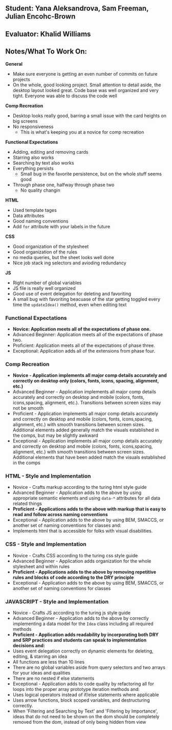 ## Student: Yana Aleksandrova, Sam Freeman, Julian Encohc-Brown
## Evaluator: Khalid Williams 
## Notes/What To Work On:

__General__
* Make sure everyone is getting an even number of commits on future projects 
* On the whole, good looking project. Small attention to detail aside, the desktop layout looked great. Code base was well organized and very tight. Everyone was able to discuss the code well 

__Comp Recreation__
* Desktop looks really good, barring a small issue with the card heights on big screens
* No responsiveness
  * This is what's keeping you at a novice for comp recreation 

__Functional Expectations__
* Adding, editing and removing cards 
* Starring also works 
* Searching by text also works
* Everything persists
  * Small bug in the favorite persistence, but on the whole stuff seems good 
* Through phase one, halfway through phase two
  * No quality changin

__HTML__
* Used template tages 
* Data attributes 
* Good naming conventions
* Add `for` attribute with your labels in the future 

__CSS__ 
* Good organization of the stylesheet 
* Good organization of the rules 
* no media queries, but the sheet looks well done 
* Nice job stack ing selectors and avioding redundancy 

__JS__
* Right number of global variables 
* JS file is really well organized 
* Good use of event delegation for deleting and favoriting 
* A small bug with favoriting beacuase of the star getting toggled every time the `updateIdea()` method, even when editing text


### Functional Expectations

*  __Novice: Application meets all of the expectations of phase one.__
*  Advanced Beginner: Application meets all of the expectations of phase two.
*  Proficient: Application meets all of the expectations of phase three.
*  Exceptional: Application adds all of the extensions from phase four.

### Comp Recreation

*  __Novice - Application implements all major comp details accurately and correctly on desktop only (colors, fonts, icons, spacing, alignment, etc.)__
*  Advanced Beginner - Application implements all major comp details accurately and correctly on desktop and mobile (colors, fonts, icons,spacing, alignment,  etc.). Transitions between screen sizes may not be smooth
*  Proficient - Application implements all major comp details accurately and correctly on desktop and mobile (colors, fonts, icons,spacing, alignment,  etc.) with smooth transitions between screen sizes. Additional elements added generally match the visuals established in the comps, but may be slightly awkward
*  Exceptional - Application implements all major comp details accurately and correctly on desktop and mobile (colors, fonts, icons,spacing, alignment,  etc.) with smooth transitions between screen sizes. Additional elements that have been added match the visuals established in the comps

### HTML - Style and Implementation

*  Novice - Crafts markup according to the turing html style guide
*  Advanced Beginner - Application adds to the above by using appropriate semantic elements and using `data-*` attributes for all data related things
*  __Proficient - Applications adds to the above with markup that is easy to read and follow across naming conventions__
*  Exceptional - Application adds to the above by using BEM, SMACCS, or another set of naming conventions for classes and:
  *  Implements html that is accessible for folks with visual disabilities.

### CSS - Style and Implementation

*  Novice - Crafts CSS according to the turing css style guide
*  Advanced Beginner - Application adds organization for the whole stylesheet and within rules
*  __Proficient - Applications adds to the above by removing repetitive rules and blocks of code according to the DRY principle__
*  Exceptional - Application adds to the above by using BEM, SMACCS, or another set of naming conventions for classes

### JAVASCRIPT - Style and Implementation

*  Novice - Crafts JS according to the turing js style guide
*  Advanced Beginner - Application adds to the above by correctly implementing a data model for the `Idea` class including all required methods
*  __Proficient - Application adds readability by incorporating both DRY and SRP practices and students can speak to implementation decisions and:__
  *  Uses event delegation correctly on dynamic elements for deleting, editing, & starring an idea
  *  All functions are less than 10 lines
  *  There are no global variables aside from query selectors and two arrays for your ideas and qualities
  *  There are no nested if else statements
*  Exceptional - Application adds to code quality by refactoring all for loops into the proper array prototype iteration methods and:
  *  Uses logical operators instead of if/else statements where applicable
  *  Uses arrow functions, block scoped variables, and destructuring correctly.
  *  When 'Filtering and Searching by Text' and 'Filtering by Importance', ideas that do not need to be shown on the dom should be completely removed from the dom, instead of only being hidden from view